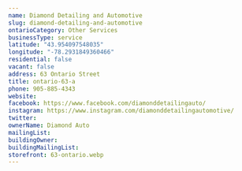 ```yaml
---
name: Diamond Detailing and Automotive
slug: diamond-detailing-and-automotive
ontarioCategory: Other Services
businessType: service
latitude: "43.954097548035"
longitude: "-78.2931849360466"
residential: false
vacant: false
address: 63 Ontario Street
title: ontario-63-a
phone: 905-885-4343
website:
facebook: https://www.facebook.com/diamonddetailingauto/
instagram: https://www.instagram.com/diamonddetailingautomotive/
twitter:
ownerName: Diamond Auto
mailingList:
buildingOwner:
buildingMailingList:
storefront: 63-ontario.webp
---
```


